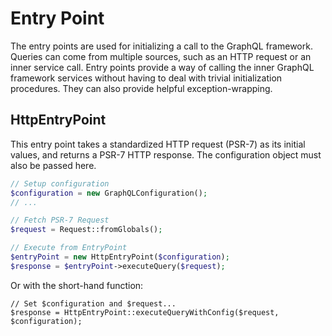 # Entry Point

The entry points are used for initializing a call to the GraphQL framework. Queries can come from multiple sources, such as an HTTP request or an inner service call. Entry points provide a way of calling the inner GraphQL framework services without having to deal with trivial initialization procedures. They can also provide helpful exception-wrapping.

## HttpEntryPoint

This entry point takes a standardized HTTP request (PSR-7) as its initial values, and returns a PSR-7 HTTP response. The configuration object must also be passed here.

```php
// Setup configuration
$configuration = new GraphQLConfiguration();
// ...

// Fetch PSR-7 Request
$request = Request::fromGlobals();

// Execute from EntryPoint
$entryPoint = new HttpEntryPoint($configuration);
$response = $entryPoint->executeQuery($request);
```

Or with the short-hand function:
```
// Set $configuration and $request...
$response = HttpEntryPoint::executeQueryWithConfig($request, $configuration);
```